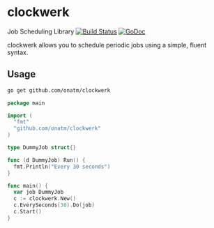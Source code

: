 # clockwerk
Job Scheduling Library [![Build Status](https://travis-ci.org/onatm/clockwerk.svg?branch=master)](https://travis-ci.org/onatm/clockwerk) [![GoDoc](http://godoc.org/github.com/onatm/clockwerk?status.png)](http://godoc.org/github.com/onatm/clockwerk) 

clockwerk allows you to schedule periodic jobs using a simple, fluent syntax.

## Usage

``` sh
go get github.com/onatm/clockwerk
```

``` go
package main

import (
  "fmt"
  "github.com/onatm/clockwerk"
)

type DummyJob struct{}

func (d DummyJob) Run() {
  fmt.Println("Every 30 seconds")
}

func main() {
  var job DummyJob
  c := clockwerk.New()
  c.EverySeconds(30).Do(job)
  c.Start()
}
```